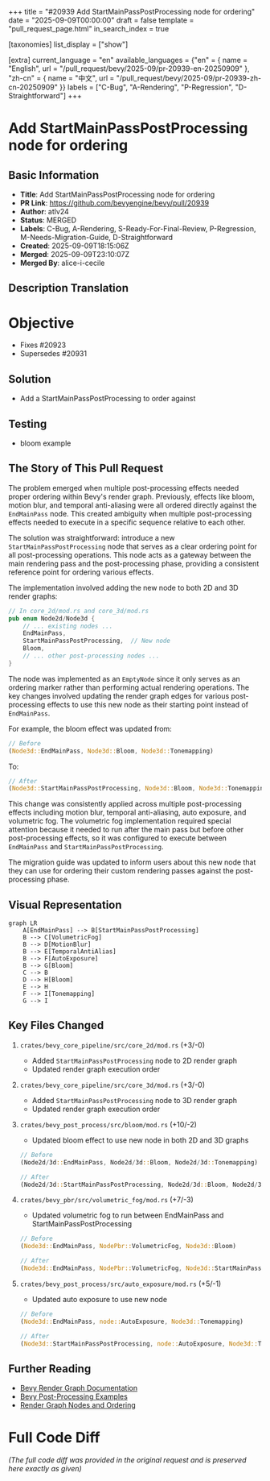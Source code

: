 +++
title = "#20939 Add StartMainPassPostProcessing node for ordering"
date = "2025-09-09T00:00:00"
draft = false
template = "pull_request_page.html"
in_search_index = true

[taxonomies]
list_display = ["show"]

[extra]
current_language = "en"
available_languages = {"en" = { name = "English", url = "/pull_request/bevy/2025-09/pr-20939-en-20250909" }, "zh-cn" = { name = "中文", url = "/pull_request/bevy/2025-09/pr-20939-zh-cn-20250909" }}
labels = ["C-Bug", "A-Rendering", "P-Regression", "D-Straightforward"]
+++

# Add StartMainPassPostProcessing node for ordering

## Basic Information
- **Title**: Add StartMainPassPostProcessing node for ordering
- **PR Link**: https://github.com/bevyengine/bevy/pull/20939
- **Author**: atlv24
- **Status**: MERGED
- **Labels**: C-Bug, A-Rendering, S-Ready-For-Final-Review, P-Regression, M-Needs-Migration-Guide, D-Straightforward
- **Created**: 2025-09-09T18:15:06Z
- **Merged**: 2025-09-09T23:10:07Z
- **Merged By**: alice-i-cecile

## Description Translation
# Objective

- Fixes #20923
- Supersedes #20931

## Solution

- Add a StartMainPassPostProcessing to order against

## Testing

- bloom example

## The Story of This Pull Request

The problem emerged when multiple post-processing effects needed proper ordering within Bevy's render graph. Previously, effects like bloom, motion blur, and temporal anti-aliasing were all ordered directly against the `EndMainPass` node. This created ambiguity when multiple post-processing effects needed to execute in a specific sequence relative to each other.

The solution was straightforward: introduce a new `StartMainPassPostProcessing` node that serves as a clear ordering point for all post-processing operations. This node acts as a gateway between the main rendering pass and the post-processing phase, providing a consistent reference point for ordering various effects.

The implementation involved adding the new node to both 2D and 3D render graphs:

```rust
// In core_2d/mod.rs and core_3d/mod.rs
pub enum Node2d/Node3d {
    // ... existing nodes ...
    EndMainPass,
    StartMainPassPostProcessing,  // New node
    Bloom,
    // ... other post-processing nodes ...
}
```

The node was implemented as an `EmptyNode` since it only serves as an ordering marker rather than performing actual rendering operations. The key changes involved updating the render graph edges for various post-processing effects to use this new node as their starting point instead of `EndMainPass`.

For example, the bloom effect was updated from:
```rust
// Before
(Node3d::EndMainPass, Node3d::Bloom, Node3d::Tonemapping)
```

To:
```rust
// After  
(Node3d::StartMainPassPostProcessing, Node3d::Bloom, Node3d::Tonemapping)
```

This change was consistently applied across multiple post-processing effects including motion blur, temporal anti-aliasing, auto exposure, and volumetric fog. The volumetric fog implementation required special attention because it needed to run after the main pass but before other post-processing effects, so it was configured to execute between `EndMainPass` and `StartMainPassPostProcessing`.

The migration guide was updated to inform users about this new node that they can use for ordering their custom rendering passes against the post-processing phase.

## Visual Representation

```mermaid
graph LR
    A[EndMainPass] --> B[StartMainPassPostProcessing]
    B --> C[VolumetricFog]
    B --> D[MotionBlur]
    B --> E[TemporalAntiAlias]
    B --> F[AutoExposure]
    B --> G[Bloom]
    C --> B
    D --> H[Bloom]
    E --> H
    F --> I[Tonemapping]
    G --> I
```

## Key Files Changed

1. `crates/bevy_core_pipeline/src/core_2d/mod.rs` (+3/-0)
   - Added `StartMainPassPostProcessing` node to 2D render graph
   - Updated render graph execution order

2. `crates/bevy_core_pipeline/src/core_3d/mod.rs` (+3/-0)
   - Added `StartMainPassPostProcessing` node to 3D render graph
   - Updated render graph execution order

3. `crates/bevy_post_process/src/bloom/mod.rs` (+10/-2)
   - Updated bloom effect to use new node in both 2D and 3D graphs
   ```rust
   // Before
   (Node2d/3d::EndMainPass, Node2d/3d::Bloom, Node2d/3d::Tonemapping)
   
   // After
   (Node2d/3d::StartMainPassPostProcessing, Node2d/3d::Bloom, Node2d/3d::Tonemapping)
   ```

4. `crates/bevy_pbr/src/volumetric_fog/mod.rs` (+7/-3)
   - Updated volumetric fog to run between EndMainPass and StartMainPassPostProcessing
   ```rust
   // Before
   (Node3d::EndMainPass, NodePbr::VolumetricFog, Node3d::Bloom)
   
   // After
   (Node3d::EndMainPass, NodePbr::VolumetricFog, Node3d::StartMainPassPostProcessing)
   ```

5. `crates/bevy_post_process/src/auto_exposure/mod.rs` (+5/-1)
   - Updated auto exposure to use new node
   ```rust
   // Before
   (Node3d::EndMainPass, node::AutoExposure, Node3d::Tonemapping)
   
   // After
   (Node3d::StartMainPassPostProcessing, node::AutoExposure, Node3d::Tonemapping)
   ```

## Further Reading

- [Bevy Render Graph Documentation](https://bevyengine.org/learn/advanced-topics/render-graph/)
- [Bevy Post-Processing Examples](https://bevyengine.org/examples/#post-processing)
- [Render Graph Nodes and Ordering](https://bevyengine.org/learn/advanced-topics/render-graph/#ordering-nodes)

# Full Code Diff
*(The full code diff was provided in the original request and is preserved here exactly as given)*